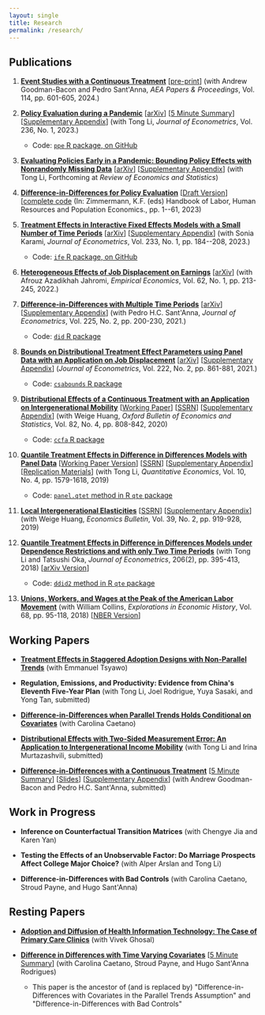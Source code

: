 ```yaml
---
layout: single
title: Research
permalink: /research/
---
```


## Publications

1. [**Event Studies with a Continuous Treatment**](https://doi.org/10.1257/pandp.20241047) [[pre-print](https://psantanna.com/files/CGBS_AEAPP.pdf)] (with Andrew Goodman-Bacon and Pedro Sant'Anna, *AEA Papers & Proceedings*, Vol. 114, pp. 601-605, 2024.)

1. [**Policy Evaluation during a Pandemic**](https://doi.org/10.1016/j.jeconom.2023.03.009) [[arXiv](https://arxiv.org/abs/2105.06927)] [[5 Minute Summary](/posts/five-minute-pandemic-policy)] [[Supplementary Appendix](/files/pandemic-policy/Callaway_Li_2023_Supplementary_Appendix.pdf)] (with Tong Li, *Journal of Econometrics*, Vol. 236, No. 1, 2023.)     

    * Code: [`ppe` R package, on GitHub](https://github.com/bcallaway11/ppe)


2. [**Evaluating Policies Early in a Pandemic: Bounding Policy Effects with Nonrandomly Missing Data**](https://doi.org/10.1162/rest_a_01306) [[arXiv](https://arxiv.org/abs/2005.09605)] [[Supplementary Appendix](/files/CL-Covid-Bounds/Callaway_Li_Covid_Bounds_2022_Supplementary_Appendix.pdf)] (with Tong Li, Forthcoming at *Review of Economics and Statistics*)

3. [**Difference-in-Differences for Policy Evaluation**](https://link.springer.com/referenceworkentry/10.1007/978-3-319-57365-6_352-1) [[Draft Version](files/Callaway-Chapter-2022/main.pdf)] [[complete code](https://github.com/bcallaway11/did_chapter) (In: Zimmermann, K.F. (eds) Handbook of Labor, Human Resources and Population Economics., pp. 1--61, 2023)

4. [**Treatment Effects in Interactive Fixed Effects Models with a Small Number of Time Periods**](https://doi.org/10.1016/j.jeconom.2022.02.001) [[arXiv](https://arxiv.org/abs/2006.15780)] [[Supplementary Appendix](files/IFE/Callaway_Karami_2022_appendix.pdf)] (with Sonia Karami, *Journal of Econometrics*, Vol. 233, No. 1, pp. 184--208, 2023.)

    * Code: [`ife` R package, on GitHub](https://github.com/bcallaway11/ife)

5. [**Heterogeneous Effects of Job Displacement on Earnings**](https://doi.org/10.1007/s00181-020-01961-w) [[arXiv](https://arxiv.org/abs/2006.04968)] (with Afrouz Azadikhah Jahromi, *Empirical Economics*, Vol. 62, No. 1, pp. 213-245, 2022.) 

6. [**Difference-in-Differences with Multiple Time Periods**](https://doi.org/10.1016/j.jeconom.2020.12.001) [[arXiv](https://arxiv.org/abs/1803.09015)] [[Supplementary Appendix](https://pedrohcgs.github.io/files/Callaway_SantAnna_2020_supp.pdf)] (with Pedro H.C. Sant'Anna, *Journal of Econometrics*, Vol. 225, No. 2, pp. 200-230, 2021.) 

    * Code: [`did` R package](https://bcallaway11.github.io/did/)

7. [**Bounds on Distributional Treatment Effect Parameters using Panel Data with an Application on Job Displacement**](https://doi.org/10.1016/j.jeconom.2020.02.005) [[arXiv](https://arxiv.org/abs/2008.08117)] [[Supplementary Appendix](files/DTE/supplementary-appendix.pdf)] (*Journal of Econometrics*, Vol. 222, No. 2, pp. 861-881, 2021.)

    * Code: [`csabounds` R package](https://bcallaway11.github.io/csabounds/)

8. [**Distributional Effects of a Continuous Treatment with an Application on Intergenerational Mobility**](http://dx.doi.org/10.1111/obes.12355) [[Working Paper](files/Callaway-Huang-2018/cfa2.pdf)] [[SSRN](https://papers.ssrn.com/sol3/papers.cfm?abstract_id=3078187)] [[Supplementary Appendix](files/Callaway-Huang-2018/supplementary-appendix.pdf)] (with Weige Huang, *Oxford Bulletin of Economics and Statistics*, Vol. 82, No. 4, pp. 808-842, 2020)

    * Code: [`ccfa` R package](https://weigehuangecon.github.io/ccfa/)

9. [**Quantile Treatment Effects in Difference in Differences Models with Panel Data**](http://qeconomics.org/ojs/index.php/qe/article/view/704) [[Working Paper Version](files/Callaway-Li-2019/panel-treatment-effects.pdf)] [[SSRN](https://papers.ssrn.com/sol3/papers.cfm?abstract_id=3013341)] [[Supplementary Appendix](files/Callaway-Li-2019/supplementary-appendix.pdf)] [[Replication Materials](files/Callaway-Li-2019/Callaway-Li-2019-replication-files.zip)] (with Tong Li, *Quantitative Economics*, Vol. 10, No. 4, pp. 1579-1618, 2019)

    * Code: [`panel.qtet` method in R `qte` package](http://bcallaway11.github.io/qte/articles/panel-qtet.html)

10. [**Local Intergenerational Elasticities**](http://www.accessecon.com/Pubs/EB/2019/Volume39/EB-19-V39-I2-P88.pdf) [[SSRN](https://papers.ssrn.com/sol3/papers.cfm?abstract_id=3233873)] [[Supplementary Appendix](http://www.accessecon.com/pubs/EB/tempPDF/file_Supplemental_0_0_120174_temp.pdf)] (with Weige Huang, *Economics Bulletin*, Vol. 39, No. 2, pp. 919-928, 2019)

11. [**Quantile Treatment Effects in Difference in Differences Models under Dependence Restrictions and with only Two Time Periods**](https://www.sciencedirect.com/science/article/pii/S0304407618301027) (with Tong Li and Tatsushi Oka, *Journal of Econometrics*, 206(2), pp. 395-413, 2018) [[arXiv Version](https://arxiv.org/pdf/1702.03618.pdf)]

    * Code: [`ddid2` method in R `qte` package](http://bcallaway11.github.io/qte/articles/ddid2.html)

12. [**Unions, Workers, and Wages at the Peak of the American Labor Movement**](https://www.sciencedirect.com/science/article/pii/S0014498317300451) (with William Collins, *Explorations in Economic History*, Vol. 68, pp. 95-118, 2018) [[NBER Version](http://www.nber.org/papers/w23516)]


## Working Papers

* [**Treatment Effects in Staggered Adoption Designs with Non-Parallel Trends**](https://arxiv.org/abs/2308.02899) (with Emmanuel Tsyawo)

* **Regulation, Emissions, and Productivity: Evidence from China's Eleventh Five-Year Plan** (with Tong Li, Joel Rodrigue, Yuya Sasaki, and Yong Tan, submitted)

* [**Difference-in-Differences when Parallel Trends Holds Conditional on Covariates**](https://arxiv.org/abs/2202.02903) (with Carolina Caetano)

* [**Distributional Effects with Two-Sided Measurement Error: An Application to Intergenerational Income Mobility**](http://arxiv.org/abs/2107.09235) (with Tong Li and Irina Murtazashvili, submitted)

* [**Difference-in-Differences with a Continuous Treatment**](https://arxiv.org/abs/2107.02637) [[5 Minute Summary](/posts/five-minute-did-continuous-treatment)] [[Slides](/files/DID-Continuous-Treatment/slides/did_reading_group.html)] [[Supplementary Appendix](https://psantanna.com/files/CGBS_supp.pdf)] (with Andrew Goodman-Bacon and Pedro H.C. Sant'Anna, submitted) 

## Work in Progress

* **Inference on Counterfactual Transition Matrices** (with Chengye Jia and Karen Yan)

* **Testing the Effects of an Unobservable Factor: Do Marriage Prospects Affect College Major Choice?** (with Alper Arslan and Tong Li)

* **Difference-in-Differences with Bad Controls** (with Carolina Caetano, Stroud Payne, and Hugo Sant'Anna)


## Resting Papers

* [**Adoption and Diffusion of Health Information Technology: The Case of Primary Care Clinics**](https://www.econstor.eu/bitstream/10419/64846/1/72645320X.pdf) (with Vivek Ghosal)

* [**Difference in Differences with Time Varying Covariates**](https://arxiv.org/abs/2202.02903v1) [[5 Minute Summary](posts/fms-did-time-varying-covariates)] (with Carolina Caetano, Stroud Payne, and Hugo Sant'Anna Rodrigues)

    * This paper is the ancestor of (and is replaced by) "Difference-in-Differences with Covariates in the Parallel Trends Assumption" and "Difference-in-Differences with Bad Controls"
